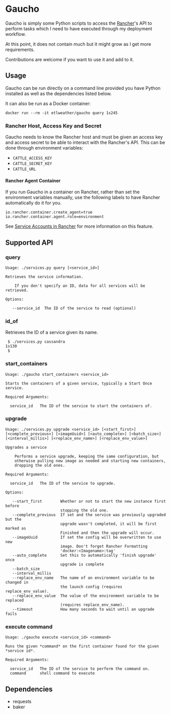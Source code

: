 Gaucho
===========================================

Gaucho is simply some Python scripts to access the
[Rancher](https://github.com/rancher/rancher)'s API to perform tasks which
I need to have executed through my deployment workflow.

At this point, it does not contain much but it might grow as I get more
requirements.

Contributions are welcome if you want to use it and add to it.

## Usage

Gaucho can be run directly on a command line provided you have Python installed
as well as the dependencies listed below.

It can also be run as a Docker container:

```
docker run --rm -it etlweather/gaucho query 1s245
```

### Rancher Host, Access Key and Secret

Gaucho needs to know the Rancher host and must be given an access key and access
secret to be able to interact with the Rancher's API. This can be done through
environment variables:

   - `CATTLE_ACCESS_KEY`
   - `CATTLE_SECRET_KEY`
   - `CATTLE_URL`

#### Rancher Agent Container

If you run Gaucho in a container on Rancher, rather than set the environment
variables manually, use the following labels to have Rancher automatically do it
for you.

```
io.rancher.container.create_agent=true
io.rancher.container.agent.role=environment
```

See [Service Accounts in Rancher](http://docs.rancher.com/rancher/latest/en/rancher-services/service-accounts/)
for more information on this feature.

## Supported API

### query

```
Usage: ./services.py query [<service_id>]

Retrieves the service information.

    If you don't specify an ID, data for all services will be retrieved.

Options:

   --service_id  The ID of the service to read (optional)
```

### id_of

Retrieves the ID of a service given its name.

```
 $ ./services.py cassandra
1s130
 $
```

### start_containers

```
Usage: ./gaucho start_containers <service_id>

Starts the containers of a given service, typically a Start Once service.

Required Arguments:

  service_id   The ID of the service to start the containers of.
```

### upgrade

```
Usage: ./services.py upgrade <service_id> [<start_first>] [<complete_previous>] [<imageUuid>] [<auto_complete>] [<batch_size>] [<interval_millis>] [<replace_env_name>] [<replace_env_value>]

Upgrades a service

    Performs a service upgrade, keeping the same configuration, but
    otherwise pulling new image as needed and starting new containers,
    dropping the old ones.

Required Arguments:

  service_id   The ID of the service to upgrade.

Options:

   --start_first        Whether or not to start the new instance first before
                        stopping the old one.
   --complete_previous  If set and the service was previously upgraded but the
                        upgrade wasn't completed, it will be first marked as
                        Finished and then the upgrade will occur.
   --imageUuid          If set the config will be overwritten to use new
                        image. Don't forget Rancher Formatting
                        'docker:<Imagename>:tag'
   --auto_complete      Set this to automatically 'finish upgrade' once
                        upgrade is complete
   --batch_size
   --interval_millis
   --replace_env_name   The name of an environment variable to be changed in
                        the launch config (requires replace_env_value).
   --replace_env_value  The value of the environment variable to be replaced
                        (requires replace_env_name).
   --timeout            How many seconds to wait until an upgrade fails
```

### execute command

```
Usage: ./gaucho execute <service_id> <command>

Runs the given *command* on the first container found for the given *service id*.

Required Arguments:

  service_id   The ID of the service to perform the command on.
  command      shell command to execute
```


## Dependencies

 - requests
 - baker

